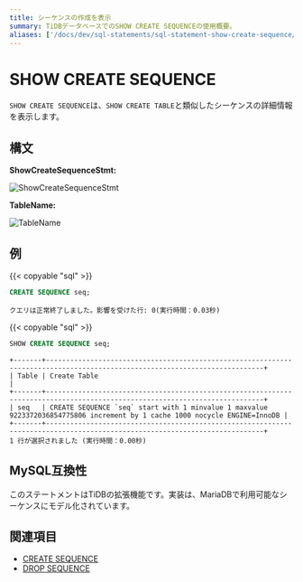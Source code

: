 ```yaml
---
title: シーケンスの作成を表示
summary: TiDBデータベースでのSHOW CREATE SEQUENCEの使用概要。
aliases: ['/docs/dev/sql-statements/sql-statement-show-create-sequence/','/docs/dev/reference/sql/statements/show-create-sequence/']
---
```


# SHOW CREATE SEQUENCE

`SHOW CREATE SEQUENCE`は、`SHOW CREATE TABLE`と類似したシーケンスの詳細情報を表示します。

## 構文

**ShowCreateSequenceStmt:**

![ShowCreateSequenceStmt](/media/sqlgram/ShowCreateSequenceStmt.png)

**TableName:**

![TableName](/media/sqlgram/TableName.png)

## 例

{{< copyable "sql" >}}

```sql
CREATE SEQUENCE seq;
```

```
クエリは正常終了しました。影響を受けた行: 0(実行時間：0.03秒)
```

{{< copyable "sql" >}}

```sql
SHOW CREATE SEQUENCE seq;
```

```
+-------+----------------------------------------------------------------------------------------------------------------------------+
| Table | Create Table                                                                                                               |
+-------+----------------------------------------------------------------------------------------------------------------------------+
| seq   | CREATE SEQUENCE `seq` start with 1 minvalue 1 maxvalue 9223372036854775806 increment by 1 cache 1000 nocycle ENGINE=InnoDB |
+-------+----------------------------------------------------------------------------------------------------------------------------+
1 行が選択されました (実行時間：0.00秒)
```

## MySQL互換性

このステートメントはTiDBの拡張機能です。実装は、MariaDBで利用可能なシーケンスにモデル化されています。

## 関連項目

* [CREATE SEQUENCE](/sql-statements/sql-statement-create-sequence.md)
* [DROP SEQUENCE](/sql-statements/sql-statement-drop-sequence.md)